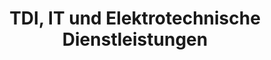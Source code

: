 ---
title: "TDI, IT und Elektrotechnische Dienstleistungen"
url: /gaiberg/tdi-it-und-elektrotechnische-dienstleistungen/
shop: Elektronik
---